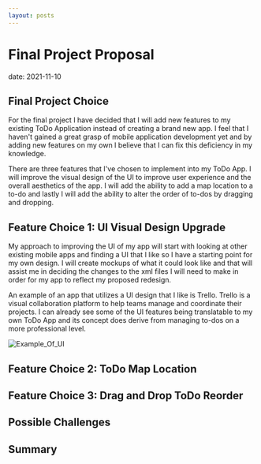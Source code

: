 ```yaml
---
layout: posts
---
```


# Final Project Proposal

date: 2021-11-10

## Final Project Choice

For the final project I have decided that I will add new features to my existing ToDo Application instead of creating a brand new app. I feel that I haven't gained
a great grasp of mobile application development yet and by adding new features on my own I believe that I can fix this deficiency in my knowledge.

There are three features that I've chosen to implement into my ToDo App. I will improve the visual design of the UI to improve user experience and the overall
aesthetics of the app. I will add the ability to add a map location to a to-do and lastly I will add the ability to alter the order of to-dos by dragging and dropping. 

## Feature Choice 1: UI Visual Design Upgrade

My approach to improving the UI of my app will start with looking at other existing mobile apps and finding a UI that I like so I have a starting point for
my own design. I will create mockups of what it could look like and that will assist me in deciding the changes to the xml files I will need to make in order
for my app to reflect my proposed redesign.

An example of an app that utilizes a UI design that I like is Trello. Trello is a visual collaboration platform to help teams manage and coordinate their 
projects. I can already see some of the UI features being translatable to my own ToDo App and its concept does derive from managing to-dos on a more 
professional level.

![Example_Of_UI](https://cdn2.hubspot.net/hubfs/2249672/Imported_Blog_Media/android-material-screenshots.jpg)

## Feature Choice 2: ToDo Map Location



## Feature Choice 3: Drag and Drop ToDo Reorder



## Possible Challenges



## Summary


